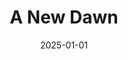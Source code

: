 ---
layout: track
title: A New Dawn
permalink: /tracks/a-new-dawn/
description: "A StudioRich lo-fi track."
image: /assets/covers/a-new-dawn.webp
date: 2025-01-01
duration: "189.45"
album: "Stranger Vibes"
mood: [Chill]
genre: [lo-fi]
---